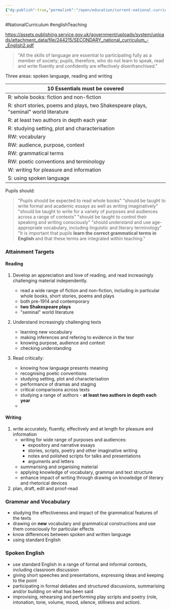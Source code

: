 ```yaml
---
{"dg-publish":true,"permalink":"/open/education/current-national-curriculum-in-english/","dgHomeLink":true,"dgPassFrontmatter":false}
---
```



#NationalCurriculum #englishTeaching 

https://assets.publishing.service.gov.uk/government/uploads/system/uploads/attachment_data/file/244215/SECONDARY_national_curriculum_-_English2.pdf

> "All the skills of language are essential to participating fully as a member of society; pupils, therefore, who do not learn to speak, read and write fluently and confidently are effectively disenfranchised."

Three areas: spoken language, reading and writing

| 10 Essentials must be covered|
| --- |
| R: whole books: fiction and non-fiction |
| R: short stories, poems and plays, two Shakespeare plays, "seminal" world literature |
| R: at least two authors in depth each year |
| R: studying setting, plot and characterisation |
| RW: vocabulary |
| RW: audience, purpose, context |
| RW: grammatical terms |
| RW: poetic conventions and terminology |
| W: writing for pleasure and information |
| S: using spoken language |

Pupils should:

> "Pupils should be expected to read whole books"
> "should be taught to write formal and academic essays as well as writing imaginatively"
> "should be taught to write for a variety of purposes and audiences across a range of contexts"
> "should be taught to control their speaking and writing consciously"
> "should understand and use age-appropriate vocabulary, including linguistic and literary terminology"
> "It is important that pupils **learn the correct grammatical terms in English** and that these terms are integrated within teaching."


### Attainment Targets
#### Reading
1. Develop an appreciation and love of reading, and read increasingly challenging material independently.
	- read a wide range of fiction and non-fiction, including in particular whole books, short stories, poems and plays
	- both pre-1914 and contemporary
	- **two Shakespeare plays**
	- "seminal" world literature
	
2. Understand increasingly challenging texts
	- learning new vocabulary
	- making inferences and refering to evidence in the texr
	- knowing purpose, audience and context
	- checking understanding
	
3. Read critically:
	- knowing how language presents meaning
	- recognising poetic conventions
	- studying setting, plot and characterisation
	- performance of dramas and staging
	- critical comparisons across texts
	- studying a range of authors - **at least two authors in depth each year**
	- 
#### Writing
1. write accurately, fluently, effectively and at length for pleasure and information
	- writing for wide range of purposes and audiences:
		- expository and narrative essays
		- stories, scripts, poetry and other imaginative writing
		- notes and polished scripts for talks and presentations
		- arguments and letters
	- summarising and organising material
	- applying knowledge of vocabulary, grammar and text structure
	- enhance impact of writing through drawing on knowledge of literary and rhetorical devices
2. plan, draft, edit and proof-read

### Grammar and Vocabulary
- studying the effectiveness and impact of the grammatical features of the texts
- drawing on **new** vocabulary and grammatical constructions and use them consciously for particular effects
- know differences between spoken and written language
- using standard English

### Spoken English
- use standard English in a range of formal and informal contexts, including classroom discussion
- giving short speeches and presentations, expressing ideas and keeping to the point
- participating in formal debates and structured discussions, summarising and/or building on what has been said
- improvising, rehearsing and performing play scripts and poetry (role, intonation, tone, volume, mood, silence, stillness and action).

